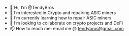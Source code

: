 - 👋 Hi, I’m @TendyBros
- 👀 I’m interested in Crypto and repairing ASIC miners
- 🌱 I’m currently learning how to repair ASIC miners
- 💞️ I’m looking to collaborate on crypto projects and DeFi
- 📫 How to reach me: email me @ tendybros@gmail.com

<!---
TendyBros/TendyBros is a ✨ special ✨ repository because its `README.md` (this file) appears on your GitHub profile.
You can click the Preview link to take a look at your changes.
--->
